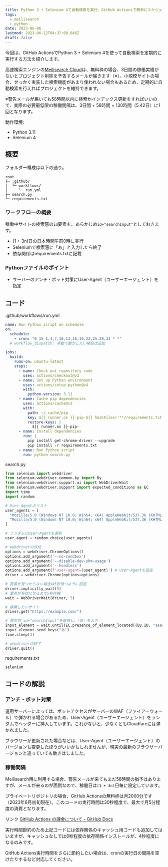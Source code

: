```yaml
---
title: Python 3 + Selenium 4で自動検索を実行、GitHub Actionsで簡単にスケジュール化
tags:
  - meilisearch
  - python
date: 2023-06-06
lastmod: 2023-06-12T04:37:08.046Z
draft: false
---
```


今回は、GitHub ActionsでPython 3 + Selenium 4を使って自動検索を定期的に実行する方法を紹介します。

高速検索エンジンの[Meilisearch Cloud](https://www.meilisearch.com/)は、無料枠の場合、3日間の稼働実績がないとプロジェクト削除を予告するメールが届きます（※）。小規模サイトの場合、せっかく実装した検索機能があまり使われない場合もあるため、定期的に自動検索を行えればプロジェクトを維持できます。

※警告メールが届いても58時間以内に検索かインデックス更新をすればいいので、実際の必要最低限の稼働間隔は、3日間 + 58時間 = 130時間（5.42日）に1回となります。

動作環境:

- Python 3.11
- Selenium 4

## 概要

フォルダー構成は以下の通り。

```tree
root
├─ .github/
|  └─ workflows/
|     └─ run.yml
├─ search.py
└─ requirements.txt
```

### ワークフローの概要

稼働中サイトの検索窓の`id`要素を、あらかじめ`id="searchInput"`としておきます。

- (1 + 3n)日の日本時間午前0時に実行
- Seleniumで検索窓に「あ」と入力したら終了
- 依存関係はrequirements.txtに記載

### Pythonファイルのポイント

- サーバーのアンチ・ボット対策にUser-Agent（ユーザーエージェント）を指定

## コード

<div class="filename">.github/workflows/run.yml</div>

```yml
name: Run Python script on schedule
on:
  schedule:
    - cron: "0 15 1,4,7,10,13,16,19,22,25,28,31 * *"
  # workflow_dispatch: 手動で動かしたい場合は追加

jobs:
  build:
    runs-on: ubuntu-latest
    steps:
      - name: Check out repository code
        uses: actions/checkout@v3
      - name: Set up Python environment
        uses: actions/setup-python@v4
        with:
          python-version: 3.11
      - name: Cache pip dependencies
        uses: actions/cache@v3
        with:
          path: ~/.cache/pip
          key: ${{ runner.os }}-pip-${{ hashFiles('**/requirements.txt') }}
          restore-keys: |
            ${{ runner.os }}-pip-
      - name: Install dependencies
        run: |
          pip install get-chrome-driver --upgrade
          pip install -r requirements.txt
      - name: Run Python script
        run: python search.py
```

<div class="filename">search.py</div>

```py
from selenium import webdriver
from selenium.webdriver.common.by import By
from selenium.webdriver.support.ui import WebDriverWait
from selenium.webdriver.support import expected_conditions as EC
import time
import random

# User-Agentのリスト
user_agents = [
  "Mozilla/5.0 (Windows NT 10.0; Win64; x64) AppleWebKit/537.36 (KHTML, like Gecko) Chrome/58.0.3029.110 Safari/537.36 Edge/B08C3901",
  "Mozilla/5.0 (Windows NT 10.0; Win64; x64) AppleWebKit/537.36 (KHTML, like Gecko) Chrome/58.0.3029.110 Safari/537.36 Edge/16.16299"
]

# ランダムにUser-Agentを選択
user_agent = random.choice(user_agents)

# webdriverの作成
options = webdriver.ChromeOptions()
options.add_argument('--no-sandbox')
options.add_argument('--disable-dev-shm-usage')
options.add_argument('--headless')
options.add_argument(f'user-agent={user_agent}') # User-Agentを設定
driver = webdriver.Chrome(options=options)

# 要素が見つからない場合は5秒待つように設定
driver.implicitly_wait(5)
# 要素が有効になるまで5秒待機
wait = WebDriverWait(driver, 5)

# 検索したいサイト
driver.get("https://example.com/")

# 検索窓 id="searchInput"を取得し、「あ」を入力
input_element = wait.until(EC.presence_of_element_located((By.ID, "searchInput")))
input_element.send_keys("あ")
time.sleep(3)

# webdriverの終了
driver.quit()
```

<div class="filename">requirements.txt</div>

```txt
selenium
```

## コードの解説

### アンチ・ボット対策

運用サーバーによっては、ボットアクセスがサーバーのWAF（ファイアーウォール）で弾かれる場合があるため、User-Agent（ユーザーエージェント）をランダムでヘッダーに挿入しています。これがないと、少なくともCloudfareには弾かれました。

ブラウザーが更新された場合などは、User-Agent（ユーザーエージェント）のバージョンも変更したほうがいいかもしれませんが、現実の最新のブラウザーバージョンと違っていても動きはしました。

### 稼働間隔

Meilisearch用に利用する場合、警告メールが来てもまだ58時間の猶予はありますが、メールが来るのが面倒なので、稼働日は`(1 + 3n)`日毎に設定しています。

プライベートリポジトリの場合、GitHub Actionsの無料枠は月2000分です（2023年6月初旬現在）。このコードの実行時間は30秒程度で、最大で月5分程度の消費となります。

リンク [GitHub Actions の課金について - GitHub Docs](https://docs.github.com/ja/billing/managing-billing-for-github-actions/about-billing-for-github-actions)

実行時間節約のため上記コードには依存関係のキャッシュ用コードも追加してはいますが、キャッシュなしでは8秒程度の依存関係インストールが、4秒程度になるのみです。

GitHub Actions実行時間をさらに節約したい場合は、cronの実行日の間隔を空けたりするなど対応してください。
